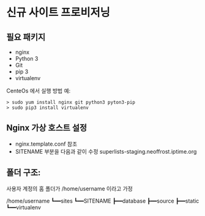 신규 사이트 프로비저닝
==================

## 필요 패키지

* nginx
* Python 3
* Git
* pip 3
* virtualenv

CenteOs 에서 실행 방법 예:

	> sudo yum install nginx git python3 pyton3-pip
	> sudo pip3 install virtualenv

## Nginx 가상 호스트 설정

* nginx.template.conf 참조
* SITENAME 부분을 다음과 같이 수정 superlists-staging.neoffrost.iptime.org

## 폴더 구조:
사용자 계정의 홈 폴더가 /home/username 이라고 가정

/home/username
┗━━sites
	┗━━SITENAME
		┣━━database
		┣━━source
		┣━━static
		┗━━virtualenv